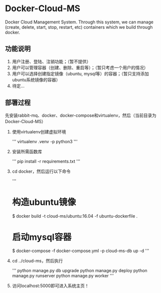 # Docker-Cloud-MS

Docker Cloud Management System. Through this system, we can manage (create, delete, start, stop, restart, etc) containers which we build through docker.

## 功能说明

1. 用户注册、登陆、注销功能；（暂不提供）
2. 用户可以管理容器（创建、删除、重启等）；（暂只考虑一个用户的情况）
3. 用户可以选择创建指定镜像（ubuntu, mysql等）的容器；（暂只支持添加ubuntu系统镜像的容器）
4. 待定…

## 部署过程

先安装rabbit-mq、docker、docker-compose和virtualenv，然后（当前目录为Docker-Cloud-MS）

1. 使用virtualenv创建虚拟环境

    '''
    virtualenv .venv -p python3
    '''

2. 安装所需函数库

    '''
    pip install -r requirements.txt
    '''

3. cd docker，然后运行以下命令

    '''
    # 构造ubuntu镜像
    $ docker build -t cloud-ms/ubuntu:16.04 -f ubuntu-dockerfile .
    # 启动mysql容器
    $ docker-compose -f docker-compose.yml -p cloud-ms-db up -d
    '''

4. cd ../cloud-ms，然后执行

    '''
    python manage.py db upgrade
    python manage.py deploy
    python manage.py runserver
    python manage.py worker
    '''

5. 访问localhost:5000即可进入系统主页！
